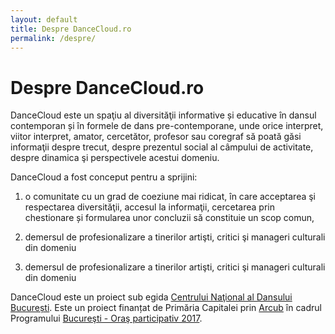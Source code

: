 ```yaml
---
layout: default
title: Despre DanceCloud.ro
permalink: /despre/
---
```


# Despre DanceCloud.ro

DanceCloud este un spaţiu al diversităţii informative și educative în dansul contemporan și în formele de dans pre-contemporane, unde orice interpret, viitor interpret, amator, cercetător, profesor sau coregraf să poată găsi informaţii despre trecut, despre prezentul social al câmpului de activitate, despre dinamica şi perspectivele acestui domeniu.

DanceCloud a fost conceput pentru a sprijini:

1. o comunitate cu un grad de coeziune mai ridicat, în care acceptarea şi respectarea diversităţii, accesul la informaţii, cercetarea prin chestionare și formularea unor concluzii să constituie un scop comun,

2. demersul de profesionalizare a tinerilor artişti, critici şi manageri   culturali din domeniu

3. demersul de profesionalizare a tinerilor artişti, critici şi manageri   culturali din domeniu


DanceCloud este un proiect sub egida [Centrului Naţional al Dansului București](http://www.cndb.ro/). Este un proiect finanțat de Primăria Capitalei prin [Arcub](https://arcub.ro/) în cadrul Programului [Bucureşti - Oraş participativ 2017](https://arcub.ro/program/proiecte-bucuresti-oras-participativ/).
